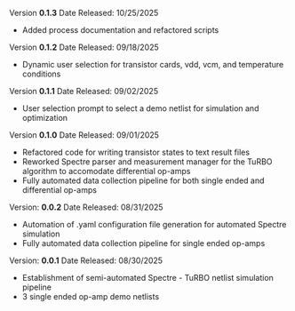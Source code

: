 Version **0.1.3**
Date Released: 10/25/2025
- Added process documentation and refactored scripts

Version **0.1.2**
Date Released: 09/18/2025
- Dynamic user selection for transistor cards, vdd, vcm, and temperature conditions

Version **0.1.1**
Date Released: 09/02/2025
- User selection prompt to select a demo netlist for simulation and optimization

Version **0.1.0**
Date Released: 09/01/2025
- Refactored code for writing transistor states to text result files
- Reworked Spectre parser and measurement manager for the TuRBO algorithm to accomodate differential op-amps
- Fully automated data collection pipeline for both single ended and differential op-amps

Version: **0.0.2**
Date Released: 08/31/2025
- Automation of .yaml configuration file generation for automated Spectre simulation
- Fully automated data collection pipeline for single ended op-amps

Version: **0.0.1**
Date Released: 08/30/2025
- Establishment of semi-automated Spectre - TuRBO netlist simulation pipeline
- 3 single ended op-amp demo netlists